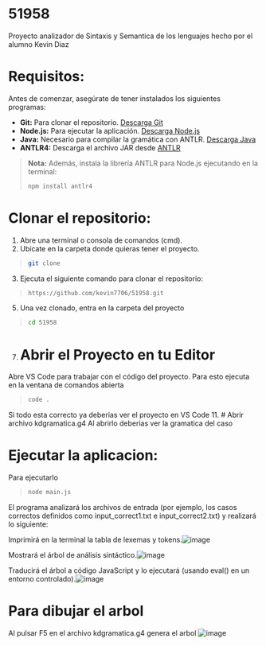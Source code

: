 # 51958
Proyecto analizador de Sintaxis y Semantica de los lenguajes hecho por el alumno Kevin Diaz
# Requisitos:
Antes de comenzar, asegúrate de tener instalados los siguientes programas:

- **Git:** Para clonar el repositorio. [Descarga Git](https://git-scm.com/)
- **Node.js:** Para ejecutar la aplicación. [Descarga Node.js](https://nodejs.org/)
- **Java:** Necesario para compilar la gramática con ANTLR. [Descarga Java](https://www.oracle.com/java/technologies/javase-downloads.html)
- **ANTLR4:** Descarga el archivo JAR desde [ANTLR](https://www.antlr.org/download.html)

> **Nota:** Además, instala la librería ANTLR para Node.js ejecutando en la terminal:
> 
> ```bash
> npm install antlr4
# Clonar el repositorio:
1. Abre una terminal o consola de comandos (cmd).
2. Ubícate en la carpeta donde quieras tener el proyecto.
> ```bash
> git clone
3. Ejecuta el siguiente comando para clonar el repositorio:
> ```bash
> https://github.com/kevin7706/51958.git
5. Una vez clonado, entra en la carpeta del proyecto
> ```bash
> cd 51958
7. # Abrir el Proyecto en tu Editor
Abre VS Code para trabajar con el código del proyecto. Para esto ejecuta en la ventana
de comandos abierta
> ```bash
> code .
Si todo esta correcto ya deberias ver el proyecto en VS Code
11. # Abrir archivo kdgramatica.g4
Al abrirlo deberias ver la gramatica del caso
# Ejecutar la aplicacion:
Para ejecutarlo 
>```bash
> node main.js
El programa analizará los archivos de entrada (por ejemplo, los casos correctos definidos como input_correct1.txt e input_correct2.txt) y realizará lo siguiente:

Imprimirá en la terminal la tabla de lexemas y tokens.![image](https://github.com/user-attachments/assets/fa4a322f-7e5b-4b9c-ab0b-9ae043971c68)


Mostrará el árbol de análisis sintáctico.![image](https://github.com/user-attachments/assets/8edcc411-5ec6-497f-97a3-ee91ebe98823)


Traducirá el árbol a código JavaScript y lo ejecutará (usando eval() en un entorno controlado).![image](https://github.com/user-attachments/assets/bdd6e3f0-f3f5-4ae0-8b61-344e0964fae8)

# Para dibujar el arbol
Al pulsar F5 en el archivo kdgramatica.g4 genera el arbol ![image](https://github.com/user-attachments/assets/f7738230-66df-4f4d-8adf-0af8b122bee9)
